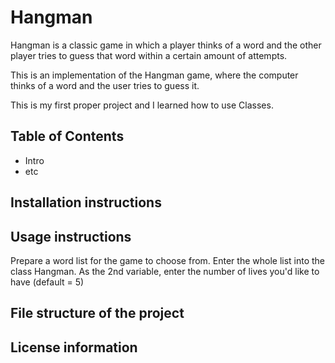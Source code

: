 # Hangman
Hangman is a classic game in which a player thinks of a word and the other player tries to guess that word within a certain amount of attempts.

This is an implementation of the Hangman game, where the computer thinks of a word and the user tries to guess it. 

This is my first proper project and I learned how to use Classes.  

## Table of Contents

- Intro
- etc


## Installation instructions

## Usage instructions
Prepare a word list for the game to choose from.
Enter the whole list into the class Hangman.
As the 2nd variable, enter the number of lives you'd like to have (default = 5)

## File structure of the project

## License information

